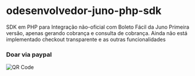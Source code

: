 # odesenvolvedor-juno-php-sdk
SDK em PHP para Integração não-oficial com Boleto Fácil da Juno
Primeira versão, apenas gerando cobrança e consulta de cobrança.
Ainda não está implementado checkout transparente e as outras funcionalidades

### Doar via paypal
![QR Code](https://user-images.githubusercontent.com/24375017/95643906-d4fb4880-0a88-11eb-9d2f-944d4d686fff.png)